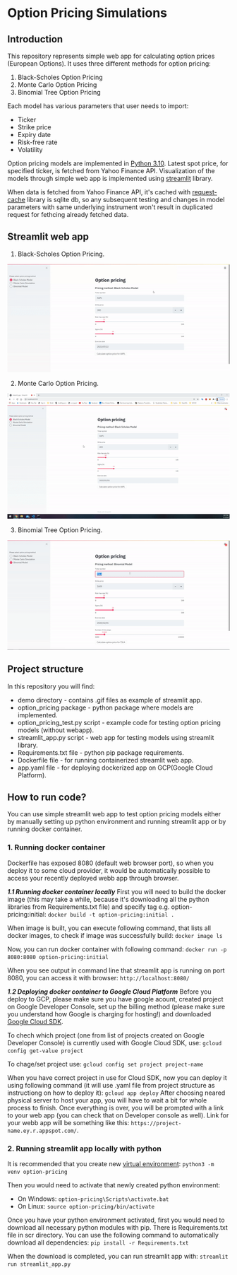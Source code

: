 # Option Pricing Simulations

## Introduction

This repository represents simple web app for calculating option prices (European Options). It uses three different methods for option pricing:

1. Black-Scholes Option Pricing
2. Monte Carlo Option Pricing
3. Binomial Tree Option Pricing

Each model has various parameters that user needs to import:

- Ticker
- Strike price
- Expiry date
- Risk-free rate
- Volatility

Option pricing models are implemented in [Python 3.10](https://www.python.org/downloads/release/python-31010/). Latest spot price, for specified ticker, is fetched from Yahoo Finance API. Visualization of the models through simple web app is implemented using [streamlit](https://www.streamlit.io/) library.

When data is fetched from Yahoo Finance API, it's cached with [request-cache](https://github.com/reclosedev/requests-cache) library is sqlite db, so any subsequent testing and changes in model parameters with same underlying instrument won't result in duplicated request for fethcing already fetched data.

## Streamlit web app

1. Black-Scholes Option Pricing. 

![black-scholes-demo](./demo/streamlit-webapp-BS.gif) 

2. Monte Carlo Option Pricing. 

![monte-carlo-demo](./demo/streamlit-webapp-MC.gif) 

3. Binomial Tree Option Pricing. 

![binomial-tree-demo](./demo/streamlit-webapp-BC.gif) 


## Project structure

In this repository you will find:

- demo directory - contains .gif files as example of streamlit app.
- option_pricing package - python package where models are implemented.
- option_pricing_test.py script - example code for testing option pricing models (without webapp).
- streamlit_app.py script - web app for testing models using streamlit library.
- Requirements.txt file - python pip package requirements.
- Dockerfile file - for running containerized streamlit web app.
- app.yaml file - for deploying dockerized app on GCP(Google Cloud Platform).

## How to run code?

You can use simple streamlit web app to test option pricing models either by manually setting up python environment and running streamlit app or by running docker container.

### **1. Running docker container**

Dockerfile has exposed 8080 (default web browser port), so when you deploy it to some cloud provider, it would be automatically possible to access your recently deployed webb app through browser.

***1.1 Running docker container locally***
First you will need to build the docker image (this may take a while, because it's downloading all the python libraries from Requirements.txt file) and specify tag e.g. option-pricing:initial:
`docker build -t option-pricing:initial .`

When image is built, you can execute following command, that lists all docker images, to check if image was successfully build:
`docker image ls`

Now, you can run docker container with following command:
`docker run -p 8080:8080 option-pricing:initial`

When you see output in command line that streamlit app is running on port 8080, you can access it with browser:
`http://localhost:8080/`

***1.2 Deploying docker container to Google Cloud Platform***
Before you deploy to GCP, please make sure you have google acount, created project on Google Developer Console, set up the billing method (please make sure you understand how Google is charging for hosting!) and downloaded [Google Cloud SDK](https://cloud.google.com/sdk/docs/quickstarts).

To chech which project (one from list of projects created on Google Developer Console) is currently used with Google Cloud SDK, use:
`gcloud config get-value project`

To chage/set project use:
`gcloud config set project project-name`

When you have correct project in use for Cloud SDK, now you can deploy it using following command (it will use .yaml file from project structure as instructiong on how to deploy it):
`gcloud app deploy`
After choosing neared physical server to host your app, you will have to wait a bit for whole process to finish. Once everything is over, you will be prompted with a link to your web app (you can check that on Developer console as well).
Link for your webb app will be something like this: `https://project-name.ey.r.appspot.com/`.

### **2. Running streamlit app locally with python**

It is recommended that you create new [virtual environment](https://docs.python.org/3.7/tutorial/venv.html):
`python3 -m venv option-pricing`

Then you would need to activate that newly created python environment:

* On Windows:
  `option-pricing\Scripts\activate.bat`
* On Linux:
  `source option-pricing/bin/activate`

Once you have your python environment activated, first you would need to download all necessary python modules with pip. There is Requirements.txt file in scr directory. You can use the following command to automatically download all dependencies:
`pip install -r Requirements.txt`

When the download is completed, you can run streamlit app with:
`streamlit run streamlit_app.py`
